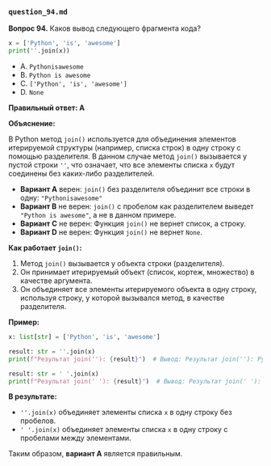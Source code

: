 ### `question_94.md`

**Вопрос 94.** Каков вывод следующего фрагмента кода?

```python
x = ['Python', 'is', 'awesome']
print(''.join(x))
```

- A.  `Pythonisawesome`
- B.  `Python is awesome`
- C.  `['Python', 'is', 'awesome']`
- D.  `None`

**Правильный ответ: A**

**Объяснение:**

В Python метод `join()` используется для объединения элементов итерируемой структуры (например, списка строк) в одну строку с помощью разделителя. В данном случае метод `join()` вызывается у пустой строки `''`, что означает, что все элементы списка `x` будут соединены без каких-либо разделителей.

*   **Вариант A** верен: `join()` без разделителя объединит все строки в одну: `"Pythonisawesome"`
*   **Вариант B** не верен: `join()` с пробелом как разделителем выведет `"Python is awesome"`, а не в данном примере.
*   **Вариант C** не верен:  Функция `join()` не вернет список, а строку.
*   **Вариант D** не верен:  Функция `join()` не вернет `None`.

**Как работает `join()`:**

1.  Метод `join()` вызывается у объекта строки (разделителя).
2.  Он принимает итерируемый объект (список, кортеж, множество) в качестве аргумента.
3.  Он объединяет все элементы итерируемого объекта в одну строку, используя строку, у которой вызывался метод, в качестве разделителя.

**Пример:**

```python
x: list[str] = ['Python', 'is', 'awesome']

result: str = ''.join(x)
print(f"Результат join(''): {result}")  # Вывод: Результат join(''): Pythonisawesome

result: str = ' '.join(x)
print(f"Результат join(' '): {result}")  # Вывод: Результат join(' '): Python is awesome
```

**В результате:**

*   `''.join(x)` объединяет элементы списка `x` в одну строку без пробелов.
*  `' '.join(x)` объединяет элементы списка `x` в одну строку с пробелами между элементами.

Таким образом, **вариант A** является правильным.
